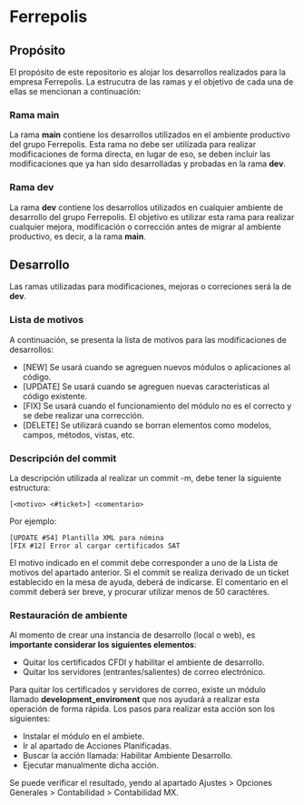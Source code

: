 # Ferrepolis

## Propósito
El propósito de este repositorio es alojar los desarrollos realizados para la empresa Ferrepolis.
La estrucutra de las ramas y el objetivo de cada una de ellas se mencionan a continuación:

### Rama main
La rama **main** contiene los desarrollos utilizados en el ambiente productivo del grupo Ferrepolis. Esta rama no debe ser utilizada para realizar modificaciones de forma directa, en lugar de eso, se deben incluir las modificaciones que ya han sido desarrolladas y probadas en la rama **dev**.

### Rama dev
La rama **dev** contiene los desarrollos utilizados en cualquier ambiente de desarrollo del grupo Ferrepolis. El objetivo es utilizar esta rama para realizar cualquier mejora, modificación o corrección antes de migrar al ambiente productivo, es decir, a la rama **main**.

## Desarrollo
Las ramas utilizadas para modificaciones, mejoras o correciones será la de **dev**.

### Lista de motivos
A continuación, se presenta la lista de motivos para las modificaciones de desarrollos:

* [NEW] Se usará cuando se agreguen nuevos módulos o aplicaciones al código.
* [UPDATE] Se usará cuando se agreguen nuevas características al código existente.
* [FIX] Se usará cuando  el funcionamiento del módulo no es el correcto y se debe realizar una corrección.
* [DELETE] Se utilizará cuando se borran elementos como modelos, campos, métodos, vistas, etc.

### Descripción del commit
La descripción utilizada al realizar un commit -m, debe tener la siguiente estructura:

```
[<motivo> <#ticket>] <comentario>
```
Por ejemplo:
```
[UPDATE #54] Plantilla XML para nómina
[FIX #12] Error al cargar certificados SAT
```
El motivo indicado en el commit debe corresponder a uno de la Lista de motivos del apartado anterior. Si el commit se realiza derivado de un ticket establecido en la mesa de ayuda, deberá de indicarse. El comentario en el commit deberá ser breve, y procurar utilizar menos de 50 caractéres.

### Restauración de ambiente
Al momento de crear una instancia de desarrollo (local o web), es **importante considerar los siguientes elementos**:

* Quitar los certificados CFDI y habilitar el ambiente de desarrollo.
* Quitar los servidores (entrantes/salientes) de correo electrónico.

Para quitar los certificados y servidores de correo, existe un módulo llamado **development_enviroment** que nos ayudará a realizar esta operación de forma rápida. Los pasos para realizar esta acción son los siguientes:

* Instalar el módulo en el ambiete.
* Ir al apartado de Acciones Planificadas.
* Buscar la acción llamada: Habilitar Ambiente Desarrollo.
* Ejecutar manualmente dicha acción.

Se puede verificar el resultado, yendo al apartado Ajustes > Opciones Generales > Contabilidad > Contabilidad MX.
